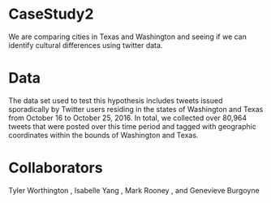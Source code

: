 # CaseStudy2

We are comparing cities in Texas and Washington and seeing if we can identify cultural differences using twitter data.

# Data
The data set used to test this hypothesis includes tweets issued sporadically by Twitter users residing in the states of Washington and Texas from October 16 to October 25, 2016. In total, we collected over 80,964 tweets that were posted over this time period and tagged with geographic coordinates within the bounds of Washington and Texas. 

# Collaborators

Tyler Worthington , Isabelle Yang , Mark Rooney , and Genevieve Burgoyne
